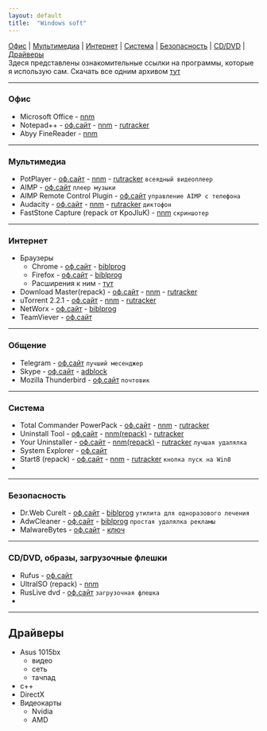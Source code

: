 ```yaml
---
layout: default
title:  "Windows soft"
---
```


[Офис](#офис) | [Мультимедиа](#мультимедиа) | [Интернет](#интернет) | [Система](#система) | [Безопасность](#безопасность) | [CD/DVD](#cddvd-образы-загрузочные-флешки) | [Драйверы](#драйверы)  
Здеся представлены  ознакомительные ссылки на  программы, которые  я использую сам.
Скачать все одним архивом [тут](#)

___
### Офис
* Microsoft Office - [nnm](#)
* Notepad++ - [оф.сайт](#) - [nnm](#) - [rutracker](#)
* Abyy FineReader -  [nnm](#)

___
### Мультимедиа
* PotPlayer - [оф.сайт](#) - [nnm](#) - [rutracker](#) `всеядный видеоплеер`
* AIMP - [оф.сайт](#) `плеер музыки`
* AIMP Remote Control Plugin - [оф.сайт](#) `управление AIMP с телефона`
* Audacity - [оф.сайт](#) - [nnm](#) - [rutracker](#) `диктофон`
* FastStone Capture (repack от KpoJIuK) - [nnm](#)  `скриншотер`

___
### Интернет
* Браузеры
  * Chrome - [оф.сайт](#) - [biblprog](#)
  * Firefox - [оф.сайт](#) - [biblprog](#)
  * Расширения к ним - [тут](#)
* Download Master(repack) - [оф.сайт](#) - [nnm](#) - [rutracker](#)
* uTorrent 2.2.1 - [оф.сайт](#) - [nnm](#) - [rutracker](#)
* NetWorx - [оф.сайт](#) - [biblprog](#)
* TeamViever - [оф.сайт](#)

___
### Общение
* Telegram - [оф.сайт](#) `лучший месенджер`
* Skype - [оф.сайт](#) - [adblock](#)
* Mozilla Thunderbird - [оф.сайт](#) `почтовик`

___
### Система
* Total Commander PowerPack - [оф.сайт](#) - [nnm](#) - [rutracker](https://rutracker.org/forum/tracker.php?nm=Total%20Commander%20PowerPack)
* Uninstall Tool - [оф.сайт](#) - [nnm(repack)](#) - [rutracker](https://rutracker.org/forum/viewtopic.php?t=5403274)
* Your Uninstaller - [оф.сайт](#) - [nnm(repack)](#) - [rutracker](https://rutracker.org/forum/viewtopic.php?t=4705223) `лучшая удалялка`
* System Explorer  - [оф.сайт](#)
* Start8 (repack) - [оф.сайт](#) - [nnm](#) - [rutracker](#) `кнопка пуск на Win8`
* 
___
### Безопасность
* Dr.Web CureIt - [оф.сайт](#) - [biblprog](#) `утилита для одноразового лечения`
* AdwCleaner - [оф.сайт](#) - [biblprog](#) `простая удалялка рекламы`
* MalwareBytes - [оф.сайт](#) - [ключ](#)

___
### CD/DVD, образы, загрузочные флешки
* Rufus  - [оф.сайт](#)
* UltraISO (repack) - [nnm](#)
* RusLive dvd - [оф.сайт](#) `загрузочная флешка`
* 
___
## Драйверы
* Asus 1015bx
  * видео
  * сеть
  * тачпад
* с++
* DirectX
* Видеокарты
  * Nvidia
  * AMD
